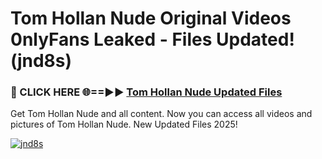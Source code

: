 # Tom Hollan Nude Original Videos 0nlyFans Leaked - Files Updated! (jnd8s)

<h3>🔴 CLICK HERE 🌐==►► <a href="https://tinyurl.com/5h6xmrr3" rel="nofollow">Tom Hollan Nude Updated Files</a></h3>

Get Tom Hollan Nude and all content. Now you can access all videos and pictures of Tom Hollan Nude. New Updated Files 2025!

[![jnd8s](https://i.imgur.com/KVD873Z.gif)](https://tinyurl.com/5h6xmrr3)
